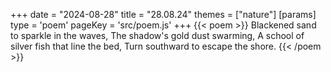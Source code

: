 +++
date = "2024-08-28"
title = "28.08.24"
themes = ["nature"]
[params]
  type = 'poem'
  pageKey = 'src/poem.js'
+++
{{< poem >}}
Blackened sand to sparkle in the waves,
The shadow's gold dust swarming,
A school of silver fish that line the bed,
Turn southward to escape the shore.
{{< /poem >}}